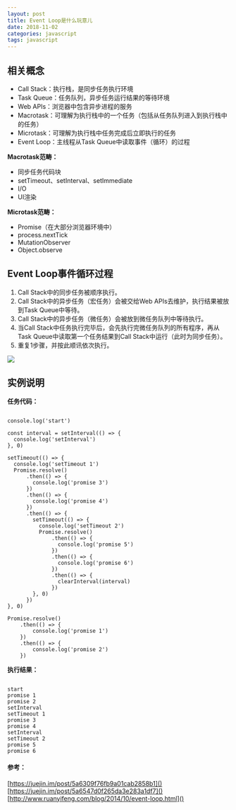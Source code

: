 ```yaml
---
layout: post
title: Event Loop是什么玩意儿
date: 2018-11-02
categories: javascript
tags: javascript
---
```


## 相关概念

- Call Stack：执行栈，是同步任务执行环境
- Task Queue：任务队列，异步任务运行结果的等待环境
- Web APIs：浏览器中包含异步进程的服务
- Macrotask：可理解为执行栈中的一个任务（包括从任务队列进入到执行栈中的任务）
- Microtask：可理解为执行栈中任务完成后立即执行的任务
- Event Loop：主线程从Task Queue中读取事件（循环）的过程

**Macrotask范畴：**

- 同步任务代码块
- setTimeout、setInterval、setImmediate
- I/O
- UI渲染

**Microtask范畴：**

- Promise（在大部分浏览器环境中）
- process.nextTick
- MutationObserver
- Object.observe

## Event Loop事件循环过程

1. Call Stack中的同步任务被顺序执行。
2. Call Stack中的异步任务（宏任务）会被交给Web APIs去维护，执行结果被放到Task Queue中等待。
3. Call Stack中的异步任务（微任务）会被放到微任务队列中等待执行。
4. 当Call Stack中任务执行完毕后，会先执行完微任务队列的所有程序，再从Task Queue中读取第一个任务结果到Call Stack中运行（此时为同步任务）。
5. 重复1步骤，并按此顺讯依次执行。

![](http://img-blog.csdnimg.cn/20181107110749956.png)

## 实例说明

**任务代码：**

<pre><code class="language-JavaScript">
console.log('start')

const interval = setInterval(() => {
  console.log('setInterval')
}, 0)

setTimeout(() => {
  console.log('setTimeout 1')
  Promise.resolve()
      .then(() => {
        console.log('promise 3')
      })
      .then(() => {
        console.log('promise 4')
      })
      .then(() => {
        setTimeout(() => {
          console.log('setTimeout 2')
          Promise.resolve()
              .then(() => {
                console.log('promise 5')
              })
              .then(() => {
                console.log('promise 6')
              })
              .then(() => {
                clearInterval(interval)
              })
        }, 0)
      })
}, 0)

Promise.resolve()
    .then(() => {
        console.log('promise 1')
    })
    .then(() => {
        console.log('promise 2')
    })
</code></pre>

**执行结果：**

<pre><code class="language-JavaScript">
start
promise 1
promise 2
setInterval
setTimeout 1
promise 3
promise 4
setInterval
setTimeout 2
promise 5
promise 6
</code></pre>

#### 参考：

[https://juejin.im/post/5a6309f76fb9a01cab2858b1]()
[https://juejin.im/post/5a6547d0f265da3e283a1df7]()
[http://www.ruanyifeng.com/blog/2014/10/event-loop.html]()

